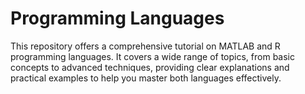 # Programming Languages
 This repository offers a comprehensive tutorial on MATLAB and R programming languages. It covers a wide range of topics, from basic concepts to advanced techniques, providing clear explanations and practical examples to help you master both languages effectively.

